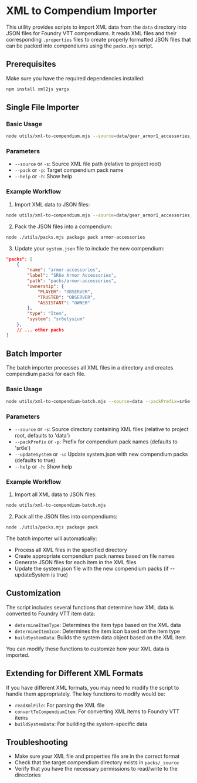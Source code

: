 # XML to Compendium Importer

This utility provides scripts to import XML data from the `data` directory into JSON files for Foundry VTT compendiums. It reads XML files and their corresponding `.properties` files to create properly formatted JSON files that can be packed into compendiums using the `packs.mjs` script.

## Prerequisites

Make sure you have the required dependencies installed:

```bash
npm install xml2js yargs
```

## Single File Importer

### Basic Usage

```bash
node utils/xml-to-compendium.mjs --source=data/gear_armor1_accessories_SEATTLE.xml --pack=armor-accessories
```

### Parameters

- `--source` or `-s`: Source XML file path (relative to project root)
- `--pack` or `-p`: Target compendium pack name
- `--help` or `-h`: Show help

### Example Workflow

1. Import XML data to JSON files:

```bash
node utils/xml-to-compendium.mjs --source=data/gear_armor1_accessories_SEATTLE.xml --pack=armor-accessories
```

2. Pack the JSON files into a compendium:

```bash
node ./utils/packs.mjs package pack armor-accessories
```

3. Update your `system.json` file to include the new compendium:

```json
"packs": [
    {
        "name": "armor-accessories",
        "label": "SR6e Armor Accessories",
        "path": "packs/armor-accessories",
        "ownership": {
            "PLAYER": "OBSERVER",
            "TRUSTED": "OBSERVER",
            "ASSISTANT": "OWNER"
        },
        "type": "Item",
        "system": "sr6elysium"
    },
    // ... other packs
]
```

## Batch Importer

The batch importer processes all XML files in a directory and creates compendium packs for each file.

### Basic Usage

```bash
node utils/xml-to-compendium-batch.mjs --source=data --packPrefix=sr6e
```

### Parameters

- `--source` or `-s`: Source directory containing XML files (relative to project root, defaults to 'data')
- `--packPrefix` or `-p`: Prefix for compendium pack names (defaults to 'sr6e')
- `--updateSystem` or `-u`: Update system.json with new compendium packs (defaults to true)
- `--help` or `-h`: Show help

### Example Workflow

1. Import all XML data to JSON files:

```bash
node utils/xml-to-compendium-batch.mjs
```

2. Pack all the JSON files into compendiums:

```bash
node ./utils/packs.mjs package pack
```

The batch importer will automatically:
- Process all XML files in the specified directory
- Create appropriate compendium pack names based on file names
- Generate JSON files for each item in the XML files
- Update the system.json file with the new compendium packs (if --updateSystem is true)

## Customization

The script includes several functions that determine how XML data is converted to Foundry VTT item data:

- `determineItemType`: Determines the item type based on the XML data
- `determineItemIcon`: Determines the item icon based on the item type
- `buildSystemData`: Builds the system data object based on the XML item

You can modify these functions to customize how your XML data is imported.

## Extending for Different XML Formats

If you have different XML formats, you may need to modify the script to handle them appropriately. The key functions to modify would be:

- `readXmlFile`: For parsing the XML file
- `convertToCompendiumItem`: For converting XML items to Foundry VTT items
- `buildSystemData`: For building the system-specific data

## Troubleshooting

- Make sure your XML file and properties file are in the correct format
- Check that the target compendium directory exists in `packs/_source`
- Verify that you have the necessary permissions to read/write to the directories
